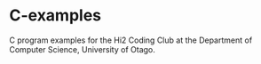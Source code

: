 # C-examples
C program examples for the Hi2 Coding Club at the Department of Computer Science, University of Otago.

